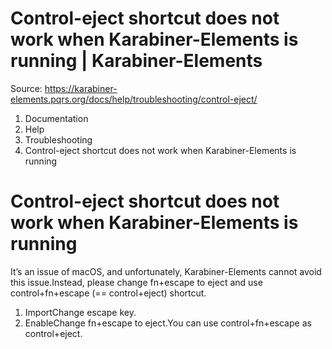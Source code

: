 # Control-eject shortcut does not work when Karabiner-Elements is running | Karabiner-Elements

Source: https://karabiner-elements.pqrs.org/docs/help/troubleshooting/control-eject/

1. Documentation
1. Help
1. Troubleshooting
1. Control-eject shortcut does not work when Karabiner-Elements is running

# Control-eject shortcut does not work when Karabiner-Elements is running

It’s an issue of macOS, and unfortunately, Karabiner-Elements cannot avoid this issue.Instead, please change fn+escape to eject and use control+fn+escape (== control+eject) shortcut.

1. ImportChange escape key.
1. EnableChange fn+escape to eject.You can use control+fn+escape as control+eject.

